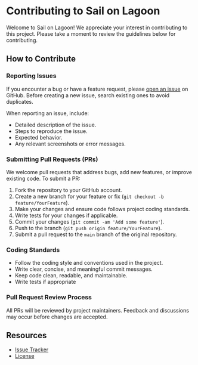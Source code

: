 # Contributing to Sail on Lagoon

Welcome to Sail on Lagoon! We appreciate your interest in contributing to this project. Please take a moment to review the guidelines below for contributing.

## How to Contribute

### Reporting Issues

If you encounter a bug or have a feature request, please [open an issue](https://github.com/bomoko/sailinglagoon/issues) on GitHub. Before creating a new issue, search existing ones to avoid duplicates.

When reporting an issue, include:

- Detailed description of the issue.
- Steps to reproduce the issue.
- Expected behavior.
- Any relevant screenshots or error messages.

### Submitting Pull Requests (PRs)

We welcome pull requests that address bugs, add new features, or improve existing code. To submit a PR:

1. Fork the repository to your GitHub account.
2. Create a new branch for your feature or fix (`git checkout -b feature/YourFeature`).
3. Make your changes and ensure code follows project coding standards.
4. Write tests for your changes if applicable.
5. Commit your changes (`git commit -am 'Add some feature'`).
6. Push to the branch (`git push origin feature/YourFeature`).
7. Submit a pull request to the `main` branch of the original repository.

### Coding Standards

- Follow the coding style and conventions used in the project.
- Write clear, concise, and meaningful commit messages.
- Keep code clean, readable, and maintainable.
- Write tests if appropriate

### Pull Request Review Process

All PRs will be reviewed by project maintainers. Feedback and discussions may occur before changes are accepted.

## Resources

- [Issue Tracker](https://github.com/bomoko/sailinglagoon/issues)
- [License](LICENSE)


